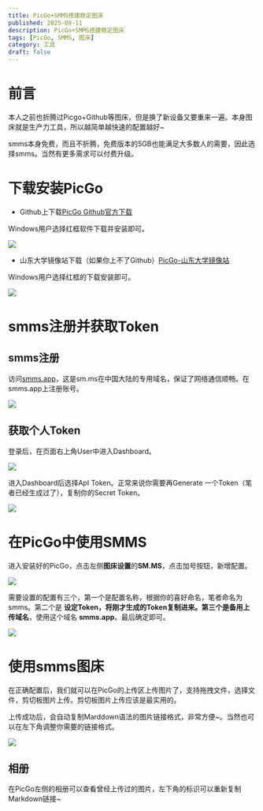 ```yaml
---
title: PicGo+SMMS搭建稳定图床
published: 2025-08-11
description: PicGo+SMMS搭建稳定图床
tags: [PicGo, SMMS, 图床]
category: 工具
draft: false
---
```


# 前言

本人之前也折腾过Picgo+Github等图床，但是换了新设备又要重来一遍。本身图床就是生产力工具，所以越简单越快速的配置越好~

smms本身免费，而且不折腾，免费版本的5GB也能满足大多数人的需要，因此选择smms。当然有更多需求可以付费升级。

# 下载安装PicGo

- Github上下载[PicGo Github官方下载](https://github.com/Molunerfinn/PicGo/releases)

Windows用户选择红框软件下载并安装即可。

![](https://pic1.zhimg.com/v2-31c01e6b949f331ac8d8dc3d2b4b8bc6_r.jpg)

- 山东大学镜像站下载（如果你上不了Github）[PicGo-山东大学镜像站](https://mirrors.sdu.edu.cn/github-release/1713403144/github-release/Molunerfinn_PicGo/v2.3.1/)

Windows用户选择红框的下载安装即可。

![](https://pic2.zhimg.com/v2-21372e0552d4089985cbd582ae695f6b_r.jpg)

# smms注册并获取Token

## smms注册

访问[smms.app](http://smms.app)，这是sm.ms在中国大陆的专用域名，保证了网络通信顺畅。在smms.app上注册账号。

![](https://picx.zhimg.com/v2-8c5cefdf9878fd514385c383f09edd4f_r.jpg)

## 获取个人Token

登录后，在页面右上角User中进入Dashboard。

![](https://picx.zhimg.com/v2-3c59a4b24bbe88e641a91fa348fcba2f_r.jpg)

进入Dashboard后选择ApI Token。正常来说你需要再Generate 一个Token（笔者已经生成过了），复制你的Secret Token。

![](https://pica.zhimg.com/v2-4f01a6322b7043f19420f76a9d2f19f0_r.jpg)

# 在PicGo中使用SMMS

进入安装好的PicGo，点击左侧**图床设置**的**SM.MS**，点击加号按钮，新增配置。

![](https://pic1.zhimg.com/v2-1815bb6f4b0f7c5d415bf3b8f019d39e_r.jpg)

需要设置的配置有三个，第一个是配置名称，根据你的喜好命名，笔者命名为smms。第二个是 **设定Token，**将刚才生成的Token复制进来。第三个是**备用上传域名**，使用这个域名 **smms.app**。最后确定即可。

![](https://pica.zhimg.com/v2-de08ba7669f1b1303881d1ec24a174d0_r.jpg)

# 使用smms图床

在正确配置后，我们就可以在PicGo的上传区上传图片了，支持拖拽文件，选择文件，剪切板图片上传。剪切板图片上传应该是最实用的。

上传成功后，会自动复制Marddown语法的图片链接格式，非常方便~。当然也可以在左下角调整你需要的链接格式。

![](https://pic3.zhimg.com/v2-2c57b4fc7e510fae32e927f38995f2d6_r.jpg)

## 相册

在PicGo左侧的相册可以查看曾经上传过的图片，左下角的标识可以重新复制Markdown链接~

